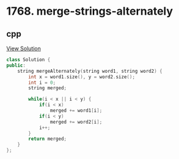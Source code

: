 # 1768. merge-strings-alternately

## cpp

[View Solution](1768-merge-strings-alternately.cpp)


```cpp
class Solution {
public:
    string mergeAlternately(string word1, string word2) {
        int x = word1.size(), y = word2.size();
        int i = 0;
        string merged;

        while(i < x || i < y) {
            if(i < x)
                merged += word1[i];
            if(i < y)
                merged += word2[i];
            i++;
        }
        return merged;
    }
};
```
